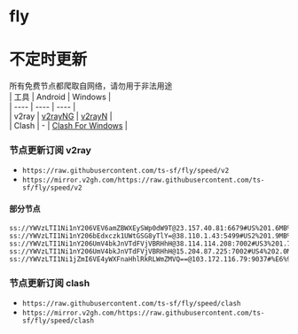 # fly
# 不定时更新
所有免费节点都爬取自网络，请勿用于非法用途  
|  工具  | Android  | Windows  |  
|  ----  | ----   | ----  |  
| v2ray  | [v2rayNG](https://github.com/2dust/v2rayNG/releases) | [v2rayN](https://github.com/2dust/v2rayN/releases) |  
| Clash  | - | [Clash For Windows](https://github.com/2dust/clashN/releases) | 
  
### 节点更新订阅  v2ray
- `https://raw.githubusercontent.com/ts-sf/fly/speed/v2`  
- `https://mirror.v2gh.com/https://raw.githubusercontent.com/ts-sf/fly/speed/v2`  

#### 部分节点  
``` 
ss://YWVzLTI1Ni1nY206VEV6amZBWXEySWp0dW9T@23.157.40.81:6679#US%201.6MB%2Fs
ss://YWVzLTI1Ni1nY206bEdxczk1UWtGSG8yTlY=@38.110.1.43:5499#US2%201.9MB%2Fs
ss://YWVzLTI1Ni1nY206UmV4bkJnVTdFVjVBRHhH@38.114.114.208:7002#US3%201.7MB%2Fs
ss://YWVzLTI1Ni1nY206UmV4bkJnVTdFVjVBRHhH@15.204.87.225:7002#US4%202.0MB%2Fs
ss://YWVzLTI1Ni1jZmI6VE4yWXFnaHhlRkRLWmZMVQ==@103.172.116.79:9037#%E6%9C%AA%E7%9F%A512%201.3MB%2Fs
```
### 节点更新订阅  clash
- `https://raw.githubusercontent.com/ts-sf/fly/speed/clash`  
- `https://mirror.v2gh.com/https://raw.githubusercontent.com/ts-sf/fly/speed/clash`  


